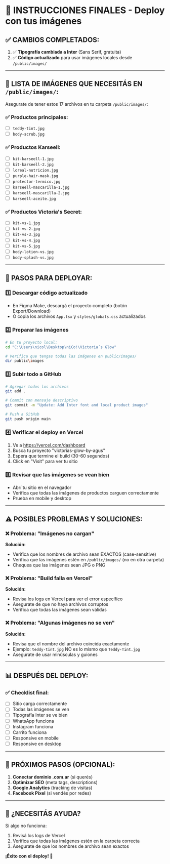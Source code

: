 # 🚀 INSTRUCCIONES FINALES - Deploy con tus imágenes

## ✅ CAMBIOS COMPLETADOS:

1. ✅ **Tipografía cambiada a Inter** (Sans Serif, gratuita)
2. ✅ **Código actualizado** para usar imágenes locales desde `/public/images/`

---

## 📸 LISTA DE IMÁGENES QUE NECESITÁS EN `/public/images/`:

Asegurate de tener estos 17 archivos en tu carpeta `/public/images/`:

### ✅ Productos principales:
- [ ] `teddy-tint.jpg`
- [ ] `body-scrub.jpg`

### ✅ Productos Karseell:
- [ ] `kit-karseell-1.jpg`
- [ ] `kit-karseell-2.jpg`
- [ ] `loreal-nutricion.jpg`
- [ ] `purple-hair-mask.jpg`
- [ ] `protector-termico.jpg`
- [ ] `karseell-mascarilla-1.jpg`
- [ ] `karseell-mascarilla-2.jpg`
- [ ] `karseell-aceite.jpg`

### ✅ Productos Victoria's Secret:
- [ ] `kit-vs-1.jpg`
- [ ] `kit-vs-2.jpg`
- [ ] `kit-vs-3.jpg`
- [ ] `kit-vs-4.jpg`
- [ ] `kit-vs-5.jpg`
- [ ] `body-lotion-vs.jpg`
- [ ] `body-splash-vs.jpg`

---

## 🔧 PASOS PARA DEPLOYAR:

### 1️⃣ **Descargar código actualizado**
- En Figma Make, descargá el proyecto completo (botón Export/Download)
- O copia los archivos `App.tsx` y `styles/globals.css` actualizados

### 2️⃣ **Preparar las imágenes**
```bash
# En tu proyecto local:
cd "C:\Users\nicol\Desktop\niCo!\Victoria´s Glow"

# Verifica que tengas todas las imágenes en public/images/
dir public\images
```

### 3️⃣ **Subir todo a GitHub**
```bash
# Agregar todos los archivos
git add .

# Commit con mensaje descriptivo
git commit -m "Update: Add Inter font and local product images"

# Push a GitHub
git push origin main
```

### 4️⃣ **Verificar el deploy en Vercel**
1. Ve a https://vercel.com/dashboard
2. Busca tu proyecto "victorias-glow-by-agus"
3. Espera que termine el build (30-60 segundos)
4. Click en "Visit" para ver tu sitio

### 5️⃣ **Revisar que las imágenes se vean bien**
- Abrí tu sitio en el navegador
- Verifica que todas las imágenes de productos carguen correctamente
- Prueba en mobile y desktop

---

## ⚠️ POSIBLES PROBLEMAS Y SOLUCIONES:

### ❌ Problema: "Imágenes no cargan"
**Solución:**
- Verifica que los nombres de archivo sean EXACTOS (case-sensitive)
- Verifica que las imágenes estén en `/public/images/` (no en otra carpeta)
- Chequea que las imágenes sean JPG o PNG

### ❌ Problema: "Build falla en Vercel"
**Solución:**
- Revisa los logs en Vercel para ver el error específico
- Asegurate de que no haya archivos corruptos
- Verifica que todas las imágenes sean válidas

### ❌ Problema: "Algunas imágenes no se ven"
**Solución:**
- Revisa que el nombre del archivo coincida exactamente
- Ejemplo: `teddy-tint.jpg` NO es lo mismo que `Teddy-Tint.jpg`
- Asegurate de usar minúsculas y guiones

---

## 📊 DESPUÉS DEL DEPLOY:

### ✅ Checklist final:
- [ ] Sitio carga correctamente
- [ ] Todas las imágenes se ven
- [ ] Tipografía Inter se ve bien
- [ ] WhatsApp funciona
- [ ] Instagram funciona
- [ ] Carrito funciona
- [ ] Responsive en mobile
- [ ] Responsive en desktop

---

## 🎯 PRÓXIMOS PASOS (OPCIONAL):

1. **Conectar dominio .com.ar** (si querés)
2. **Optimizar SEO** (meta tags, descriptions)
3. **Google Analytics** (tracking de visitas)
4. **Facebook Pixel** (si vendés por redes)

---

## 💬 ¿NECESITÁS AYUDA?

Si algo no funciona:
1. Revisá los logs de Vercel
2. Verifica que todas las imágenes estén en la carpeta correcta
3. Asegurate de que los nombres de archivo sean exactos

**¡Éxito con el deploy! 🚀**
